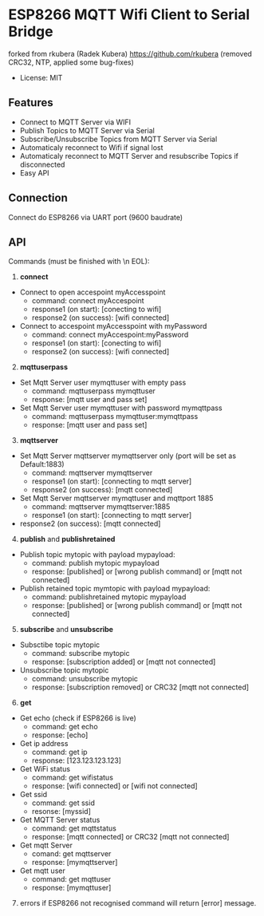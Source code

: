 # ESP8266 MQTT Wifi Client to Serial Bridge
forked from rkubera (Radek Kubera) https://github.com/rkubera (removed CRC32, NTP, applied some bug-fixes)
- License: MIT

## Features
- Connect to MQTT Server via WIFI
- Publish Topics to MQTT Server via Serial
- Subscribe/Unsubscribe Topics from MQTT Server via Serial
- Automaticaly reconnect to Wifi if signal lost
- Automaticaly reconnect to MQTT Server and resubscribe Topics if disconnected
- Easy API

## Connection
Connect do ESP8266 via UART port (9600 baudrate)

## API
Commands (must be finished with \n EOL):
1) <b>connect</b>
- Connect to open accespoint myAccesspoint
  - command: connect myAccespoint
  - response1 (on start): [conecting to wifi]
  - response2 (on success): [wifi connected]
- Connect to accespoint myAccesspoint with myPassword
  - command: connect myAccespoint:myPassword
  - response1 (on start): [conecting to wifi]
  - response2 (on success): [wifi connected]

2) <b>mqttuserpass</b>
- Set Mqtt Server user mymqttuser with empty pass
  - command: mqttuserpass mymqttuser
  - response: [mqtt user and pass set]
- Set Mqtt Server user mymqttuser with password mymqttpass
  - command: mqttuserpass mymqttuser:mymqttpass
  - response: [mqtt user and pass set]

3) <b>mqttserver</b>
- Set Mqtt Server mqttserver mymqttserver only (port will be set as Default:1883)
  - command: mqttserver mymqttserver
  - response1 (on start): [connecting to mqtt server]
  - response2 (on success): [mqtt connected]
- Set Mqtt Server mqttserver mymqttuser and mqttport 1885
  - command: mqttserver mymqttserver:1885
  - response1 (on start): [connecting to mqtt server]
 - response2 (on success): [mqtt connected]

4) <b>publish</b> and <b>publishretained</b>
- Publish topic mytopic with payload mypayload:
  - command: publish mytopic mypayload
  - response: [published] or [wrong publish command] or [mqtt not connected]
- Publish retained topic mymtopic with payload mypayload:
  - command: publishretained mytopic mypayload
  - response: [published] or [wrong publish command] or [mqtt not connected]

5) <b>subscribe</b> and <b>unsubscribe</b>
- Subsctibe topic mytopic
  - command: subscribe mytopic
  - response: [subscription added] or [mqtt not connected]
- Unsubscribe topic mytopic
  - command: unsubscribe mytopic
  - response: [subscription removed] or CRC32 [mqtt not connected]

6) <b>get</b>
- Get echo (check if ESP8266 is live)
  - command: get echo
  - response: [echo]
- Get ip address
  - command: get ip
  - response: [123.123.123.123]
- Get WiFi status
  - command: get wifistatus
  - response: [wifi connected] or [wifi not connected]
- Get ssid
  - command: get ssid
  - resonse: [myssid]
- Get MQTT Server status
  - command: get mqttstatus
  - response: [mqtt connected] or CRC32 [mqtt not connected]
- Get mqtt Server
  - comand: get mqttserver
  - response: [mymqttserver]
- Get mqtt user
  - command: get mqttuser
  - response: [mymqttuser]

7) errors
if ESP8266 not recognised command will return [error] message.
